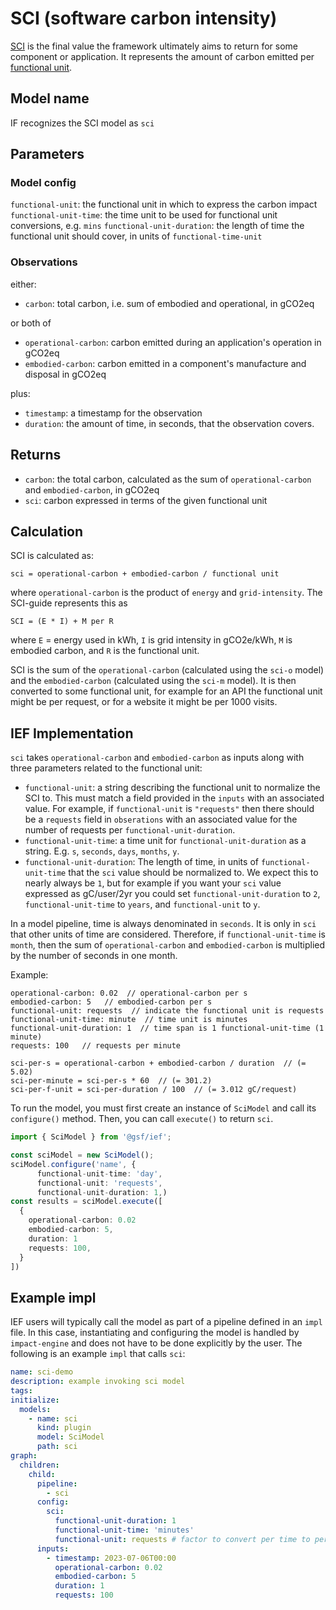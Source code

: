 # SCI (software carbon intensity)

[SCI](https://sci-guide.greensoftware.foundation/) is the final value the framework ultimately aims to return for some component or application. It represents the amount of carbon emitted per [functional unit](https://sci-guide.greensoftware.foundation/R/).

## Model name

IF recognizes the SCI model as `sci` 

## Parameters

### Model config

`functional-unit`: the functional unit in which to express the carbon impact
`functional-unit-time`: the time unit to be used for functional unit conversions, e.g. `mins`
`functional-unit-duration`: the length of time the functional unit should cover, in units of `functional-time-unit`

### Observations

either:

- `carbon`: total carbon, i.e. sum of embodied and operational, in gCO2eq

or both of

- `operational-carbon`: carbon emitted during an application's operation in gCO2eq
- `embodied-carbon`: carbon emitted in a component's manufacture and disposal in gCO2eq

plus:

- `timestamp`: a timestamp for the observation
- `duration`: the amount of time, in seconds, that the observation covers.

## Returns

- `carbon`: the total carbon, calculated as the sum of `operational-carbon` and `embodied-carbon`, in gCO2eq
- `sci`: carbon expressed in terms of the given functional unit


## Calculation

SCI is calculated as:

```
sci = operational-carbon + embodied-carbon / functional unit
```

where `operational-carbon` is the product of `energy` and `grid-intensity`. The SCI-guide represents this as

```
SCI = (E * I) + M per R
```

where `E` = energy used in kWh, `I` is grid intensity in gCO2e/kWh, `M` is embodied carbon, and `R` is the functional unit.

SCI is the sum of the `operational-carbon` (calculated using the `sci-o` model) and the `embodied-carbon` (calculated using the `sci-m` model). It is then converted to some functional unit, for example for an API the functional unit might be per request, or for a website it might be per 1000 visits. 

## IEF Implementation

`sci` takes `operational-carbon` and `embodied-carbon` as inputs along with three parameters related to the functional unit: 

- `functional-unit`: a string describing the functional unit to normalize the SCI to. This must match a field provided in the `inputs` with an associated value. For example, if `functional-unit` is `"requests"` then there should be a `requests` field in `obserations` with an associated value for the number of requests per `functional-unit-duration`.
- `functional-unit-time`: a time unit for `functional-unit-duration` as a string. E.g. `s`, `seconds`, `days`, `months`, `y`.
- `functional-unit-duration`: The length of time, in units of `functional-unit-time` that the `sci` value should be normalized to. We expect this to nearly always be `1`, but for example if you want your `sci` value expressed as gC/user/2yr you could set `functional-unit-duration` to `2`, `functional-unit-time` to `years`, and `functional-unit` to `y`.

In a model pipeline, time is always denominated in `seconds`. It is only in `sci` that other units of time are considered. Therefore, if `functional-unit-time` is `month`, then the sum of `operational-carbon` and `embodied-carbon` is multiplied by the number of seconds in one month.

Example:

```
operational-carbon: 0.02  // operational-carbon per s
embodied-carbon: 5   // embodied-carbon per s
functional-unit: requests  // indicate the functional unit is requests
functional-unit-time: minute  // time unit is minutes
functional-unit-duration: 1  // time span is 1 functional-unit-time (1 minute)
requests: 100   // requests per minute

sci-per-s = operational-carbon + embodied-carbon / duration  // (= 5.02)
sci-per-minute = sci-per-s * 60  // (= 301.2)
sci-per-f-unit = sci-per-duration / 100  // (= 3.012 gC/request)
```

To run the model, you must first create an instance of `SciModel` and call its `configure()` method. Then, you can call `execute()` to return `sci`.

```typescript
import { SciModel } from '@gsf/ief';

const sciModel = new SciModel();
sciModel.configure('name', {
      functional-unit-time: 'day',
      functional-unit: 'requests',
      functional-unit-duration: 1,)
const results = sciModel.execute([
  {
    operational-carbon: 0.02
    embodied-carbon: 5,
    duration: 1
    requests: 100,
  }
])
```

## Example impl

IEF users will typically call the model as part of a pipeline defined in an `impl` file. In this case, instantiating and configuring the model is handled by `impact-engine` and does not have to be done explicitly by the user. The following is an example `impl` that calls `sci`:

```yaml
name: sci-demo
description: example invoking sci model
tags:
initialize:
  models:
    - name: sci
      kind: plugin
      model: SciModel
      path: sci
graph:
  children:
    child:
      pipeline:
        - sci
      config:
        sci:
          functional-unit-duration: 1 
          functional-unit-time: 'minutes'
          functional-unit: requests # factor to convert per time to per f.unit
      inputs:
        - timestamp: 2023-07-06T00:00
          operational-carbon: 0.02
          embodied-carbon: 5
          duration: 1
          requests: 100
```